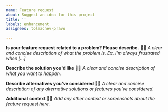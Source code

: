 ```yaml
---
name: Feature request
about: Suggest an idea for this project
title: ''
labels: enhancement
assignees: tolmachev-pravo

---
```


**Is your feature request related to a problem? Please describe.** 🙋‍♂️
_A clear and concise description of what the problem is. Ex. I'm always frustrated when [...]_

**Describe the solution you'd like** 💁‍♂️
_A clear and concise description of what you want to happen._

**Describe alternatives you've considered** 🤷‍♂️
_A clear and concise description of any alternative solutions or features you've considered._

**Additional context** 🤦‍♂️
_Add any other context or screenshots about the feature request here._
